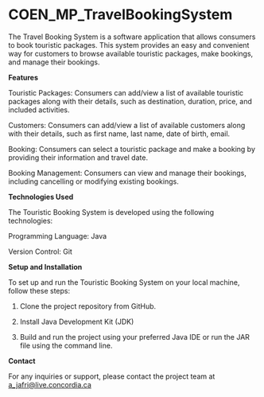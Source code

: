 # COEN_MP_TravelBookingSystem

The Travel Booking System is a software application that allows
consumers to book touristic packages. This system provides an easy and
convenient way for customers to browse available touristic packages,
make bookings, and manage their bookings.

**Features**

Touristic Packages: Consumers can add/view a list of available touristic
packages along with their details, such as destination, duration, price,
and included activities.

Customers: Consumers can add/view a list of available customers along
with their details, such as first name, last name, date of birth, email.

Booking: Consumers can select a touristic package and make a booking by
providing their information and travel date.

Booking Management: Consumers can view and manage their bookings,
including cancelling or modifying existing bookings.

**Technologies Used**

The Touristic Booking System is developed using the following
technologies:

Programming Language: Java

Version Control: Git

**Setup and Installation**

To set up and run the Touristic Booking System on your local machine,
follow these steps:

1.  Clone the project repository from GitHub.

2.  Install Java Development Kit (JDK)

3.  Build and run the project using your preferred Java IDE or run the
    JAR file using the command line.

**Contact**

For any inquiries or support, please contact the project team at
a_jafri@live.concordia.ca
